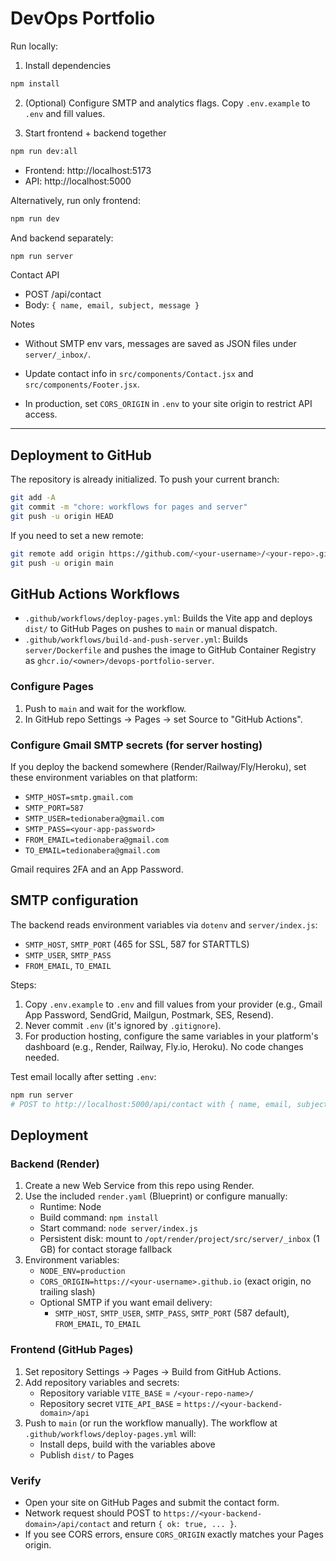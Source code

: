 # DevOps Portfolio

Run locally:

1. Install dependencies

```bash
npm install
```

2. (Optional) Configure SMTP and analytics flags. Copy `.env.example` to `.env` and fill values.

3. Start frontend + backend together

```bash
npm run dev:all
```

- Frontend: http://localhost:5173
- API: http://localhost:5000

Alternatively, run only frontend:

```bash
npm run dev
```

And backend separately:

```bash
npm run server
```

Contact API

- POST /api/contact
- Body: `{ name, email, subject, message }`

Notes

- Without SMTP env vars, messages are saved as JSON files under `server/_inbox/`.
- Update contact info in `src/components/Contact.jsx` and `src/components/Footer.jsx`.

- In production, set `CORS_ORIGIN` in `.env` to your site origin to restrict API access.

---

## Deployment to GitHub

The repository is already initialized. To push your current branch:

```bash
git add -A
git commit -m "chore: workflows for pages and server"
git push -u origin HEAD
```

If you need to set a new remote:

```bash
git remote add origin https://github.com/<your-username>/<your-repo>.git
git push -u origin main
```

## GitHub Actions Workflows

- `.github/workflows/deploy-pages.yml`: Builds the Vite app and deploys `dist/` to GitHub Pages on pushes to `main` or manual dispatch.
- `.github/workflows/build-and-push-server.yml`: Builds `server/Dockerfile` and pushes the image to GitHub Container Registry as `ghcr.io/<owner>/devops-portfolio-server`.

### Configure Pages
1. Push to `main` and wait for the workflow.
2. In GitHub repo Settings → Pages → set Source to "GitHub Actions".

### Configure Gmail SMTP secrets (for server hosting)
If you deploy the backend somewhere (Render/Railway/Fly/Heroku), set these environment variables on that platform:
- `SMTP_HOST=smtp.gmail.com`
- `SMTP_PORT=587`
- `SMTP_USER=tedionabera@gmail.com`
- `SMTP_PASS=<your-app-password>`
- `FROM_EMAIL=tedionabera@gmail.com`
- `TO_EMAIL=tedionabera@gmail.com`

Gmail requires 2FA and an App Password.

## SMTP configuration

The backend reads environment variables via `dotenv` and `server/index.js`:

- `SMTP_HOST`, `SMTP_PORT` (465 for SSL, 587 for STARTTLS)
- `SMTP_USER`, `SMTP_PASS`
- `FROM_EMAIL`, `TO_EMAIL`

Steps:

1. Copy `.env.example` to `.env` and fill values from your provider (e.g., Gmail App Password, SendGrid, Mailgun, Postmark, SES, Resend).
2. Never commit `.env` (it's ignored by `.gitignore`).
3. For production hosting, configure the same variables in your platform's dashboard (e.g., Render, Railway, Fly.io, Heroku). No code changes needed.

Test email locally after setting `.env`:

```bash
npm run server
# POST to http://localhost:5000/api/contact with { name, email, subject, message }
```

## Deployment

### Backend (Render)

1. Create a new Web Service from this repo using Render.
2. Use the included `render.yaml` (Blueprint) or configure manually:
   - Runtime: Node
   - Build command: `npm install`
   - Start command: `node server/index.js`
   - Persistent disk: mount to `/opt/render/project/src/server/_inbox` (1 GB) for contact storage fallback
3. Environment variables:
   - `NODE_ENV=production`
   - `CORS_ORIGIN=https://<your-username>.github.io` (exact origin, no trailing slash)
   - Optional SMTP if you want email delivery:
     - `SMTP_HOST`, `SMTP_USER`, `SMTP_PASS`, `SMTP_PORT` (587 default), `FROM_EMAIL`, `TO_EMAIL`

### Frontend (GitHub Pages)

1. Set repository Settings → Pages → Build from GitHub Actions.
2. Add repository variables and secrets:
   - Repository variable `VITE_BASE` = `/<your-repo-name>/`
   - Repository secret `VITE_API_BASE` = `https://<your-backend-domain>/api`
3. Push to `main` (or run the workflow manually). The workflow at `.github/workflows/deploy-pages.yml` will:
   - Install deps, build with the variables above
   - Publish `dist/` to Pages

### Verify

- Open your site on GitHub Pages and submit the contact form.
- Network request should POST to `https://<your-backend-domain>/api/contact` and return `{ ok: true, ... }`.
- If you see CORS errors, ensure `CORS_ORIGIN` exactly matches your Pages origin.

